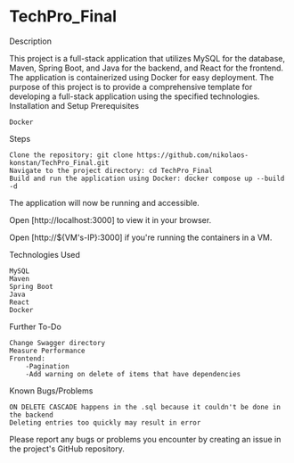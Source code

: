 # TechPro_Final

Description

This project is a full-stack application that utilizes MySQL for the database, Maven, Spring Boot, and Java for the backend, and React for the frontend. The application is containerized using Docker for easy deployment. The purpose of this project is to provide a comprehensive template for developing a full-stack application using the specified technologies.
Installation and Setup
Prerequisites

    Docker

Steps

    Clone the repository: git clone https://github.com/nikolaos-konstan/TechPro_Final.git
    Navigate to the project directory: cd TechPro_Final
    Build and run the application using Docker: docker compose up --build -d

The application will now be running and accessible.

Open [http://localhost:3000] to view it in your browser.

Open [http://${VM's-IP}:3000] if you're running the containers in a VM.

Technologies Used

    MySQL
    Maven
    Spring Boot
    Java
    React
    Docker

Further To-Do

    Change Swagger directory
    Measure Performance
    Frontend:
        -Pagination
        -Add warning on delete of items that have dependencies

Known Bugs/Problems

    ON DELETE CASCADE happens in the .sql because it couldn't be done in the backend
    Deleting entries too quickly may result in error

Please report any bugs or problems you encounter by creating an issue in the project's GitHub repository.
